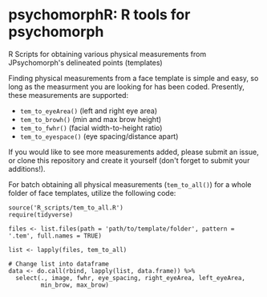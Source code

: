 # psychomorphR: R tools for psychomorph
R Scripts for obtaining various physical measurements from JPsychomorph's delineated points (templates)

Finding physical measurements from a face template is simple and easy, so long as the measurment you are looking for has been coded.
Presently, these measurements are supported:

- `tem_to_eyeArea()` (left and right eye area)
- `tem_to_browh()` (min and max brow height)
- `tem_to_fwhr()` (facial width-to-height ratio)
- `tem_to_eyespace()` (eye spacing/distance apart)

If you would like to see more measurements added, please submit an issue, or clone this repository and create it yourself (don't forget
to submit your additions!).

For batch obtaining all physical measurements (`tem_to_all()`) for a whole folder of face templates, utilize the following code:

````
source('R_scripts/tem_to_all.R')
require(tidyverse)

files <- list.files(path = 'path/to/template/folder', pattern = '.tem', full.names = TRUE)

list <- lapply(files, tem_to_all)

# Change list into dataframe
data <- do.call(rbind, lapply(list, data.frame)) %>%
  select(., image, fwhr, eye_spacing, right_eyeArea, left_eyeArea,
         min_brow, max_brow)
````
